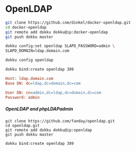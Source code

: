 # OpenLDAP

```bash
git clone https://github.com/dinkel/docker-openldap.git
cd docker-openldap
git remote add dokku dokku@ip:docker-openldap
git push dokku master
```

```bash
dokku config:set openldap SLAPD_PASSWORD=admin \
SLAPD_DOMAIN=ldap.domain.com

dokku config openldap

dokku bind:create openldap 389
```

```ini
Host: ldap.domain.com
Base DN: dc=ldap,dc=domain,dc=com

User DN: cn=admin,dc=ldap,dc=domain,dc=com
Password: admin
```

##### OpenLDAP and phpLDAPadmin

```
git clone https://github.com/fanday/openldap.git
cd openldap.git
git remote add dokku dokku@ip:openldap
git push dokku master
```

```bash
dokku bind:create openldap 389
```
